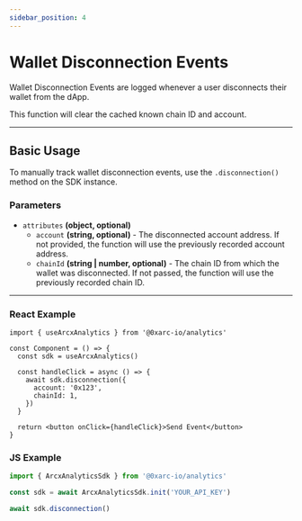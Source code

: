 ```yaml
---
sidebar_position: 4
---
```


# Wallet Disconnection Events

Wallet Disconnection Events are logged whenever a user disconnects their wallet from the dApp.

This function will clear the cached known chain ID and account.

---

## Basic Usage

To manually track wallet disconnection events, use the `.disconnection()` method on the SDK instance.

### Parameters

- `attributes` **(object, optional)**
  - `account` **(string, optional)** - The disconnected account address. If not provided, the function will use the previously recorded account address.
  - `chainId` **(string | number, optional)** - The chain ID from which the wallet was disconnected. If not passed, the function will use the previously recorded chain ID.

---

### React Example

```tsx
import { useArcxAnalytics } from '@0xarc-io/analytics'

const Component = () => {
  const sdk = useArcxAnalytics()

  const handleClick = async () => {
    await sdk.disconnection({
      account: '0x123',
      chainId: 1,
    })
  }

  return <button onClick={handleClick}>Send Event</button>
}
```

### JS Example

```ts
import { ArcxAnalyticsSdk } from '@0xarc-io/analytics'

const sdk = await ArcxAnalyticsSdk.init('YOUR_API_KEY')

await sdk.disconnection()
```
